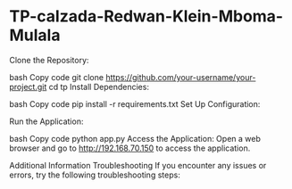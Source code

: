 # TP-calzada-Redwan-Klein-Mboma-Mulala

Clone the Repository:
 
bash
Copy code
git clone https://github.com/your-username/your-project.git
cd tp
Install Dependencies:
 
bash
Copy code
pip install -r requirements.txt
Set Up Configuration:
 
Run the Application:
 
bash
Copy code
python app.py
Access the Application:
Open a web browser and go to http://192.168.70.150 to access the application.
 
Additional Information
Troubleshooting
If you encounter any issues or errors, try the following troubleshooting steps:
 
